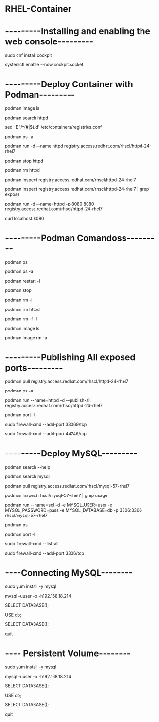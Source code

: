 # RHEL-Container

# ---------Installing and enabling the web console---------
<p align="left">sudo dnf install cockpit</p>
<p align="left">systemctl enable --now cockpit.socket</p>

# ---------Deploy Container with Podman---------
<p align="left">podman image ls</p>
<p align="left">podman search httpd</p>
<p align="left"> sed -E '/^(#|$)/d' /etc/containers/registries.conf </p>
<p align="left">podman ps -a</p>
<p align="left">podman run -d --name httpd registry.access.redhat.com/rhscl/httpd-24-rhel7</p>
<p align="left">podman stop httpd</p>
<p align="left">podman rm httpd</p>
<p align="left">podman inspect registry.access.redhat.com/rhscl/httpd-24-rhel7</p>
<p align="left">podman inspect registry.access.redhat.com/rhscl/httpd-24-rhel7 | grep expose </p>
<p align="left">podman run -d --name=httpd -p 8080:8080 registry.access.redhat.com/rhscl/httpd-24-rhel7</p>
<p align="left">curl localhost:8080</p>

# ---------Podman Comandoss---------
<p align="left">podman ps</p>
<p align="left">podman ps -a</p>
<p align="left">podman restart -l</p>
<p align="left">podman stop</p>
<p align="left">podman rm -l</p>
<p align="left">podman rm httpd</p>
<p align="left">podman rm -f -l</p>
<p align="left">podman image ls</p>
<p align="left">podman image rm -a</p>

# ---------Publishing All exposed ports---------
<p align="left">podman pull registry.access.redhat.com/rhscl/httpd-24-rhel7</p>
<p align="left">podman ps -a</p>
<p align="left">podman run --name=httpd -d --publish-all registry.access.redhat.com/rhscl/httpd-24-rhel7</p>
<p align="left">podman port -l</p>
<p align="left">sudo firewall-cmd --add-port 33069/tcp</p>
<p align="left">sudo firewall-cmd --add-port 44749/tcp</p>

# ---------Deploy MySQL---------
<p align="left">podman search --help</p>
<p align="left">podman search mysql</p>
<p align="left">podman pull registry.access.redhat.com/rhscl/mysql-57-rhel7 </p>
<p align="left">podman inspect rhscl/mysql-57-rhel7 | grep usage</p>

<p align="left">podman run --name=sql -d -e MYSQL_USER=user -e MYSQL_PASSWORD=pass -e MYSQL_DATABASE=db -p 3306:3306 rhscl/mysql-57-rhel7</p>
<p align="left">podman ps </p>
<p align="left">podman port -l</p>
<p align="left">sudo firewall-cmd --list-all</p>
<p align="left">sudo firewall-cmd --add-port 3306/tcp</p>

# ----Connecting MySQL--------
<p align="left">sudo yum install -y mysql</p>
<p align="left">mysql -uuser -p -h192.168.18.214</p>
<p align="left">SELECT DATABASE();</p>
<p align="left">USE db;</p>
<p align="left">SELECT DATABASE();</p>
<p align="left">quit</p>


# ---- Persistent Volume--------
<p align="left">sudo yum install -y mysql</p>
<p align="left">mysql -uuser -p -h192.168.18.214</p>
<p align="left">SELECT DATABASE();</p>
<p align="left">USE db;</p>
<p align="left">SELECT DATABASE();</p>
<p align="left">quit</p>






